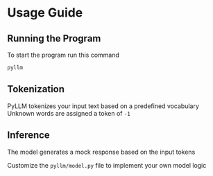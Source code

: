 # Usage Guide

## Running the Program
To start the program run this command
```bash
pyllm
```

## Tokenization
PyLLM tokenizes your input text based on a predefined vocabulary Unknown words are assigned a token of `-1`

## Inference
The model generates a mock response based on the input tokens

Customize the `pyllm/model.py` file to implement your own model logic
